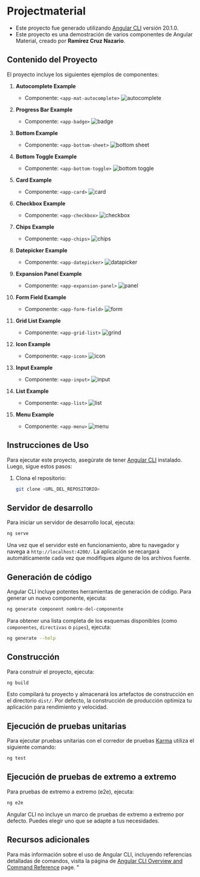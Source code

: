 # Projectmaterial

- Este proyecto fue generado utilizando [Angular CLI](https://github.com/angular/angular-cli) versión 20.1.0.
- Este proyecto es una demostración de varios componentes de Angular Material, creado por **Ramirez Cruz Nazario**.

## Contenido del Proyecto

El proyecto incluye los siguientes ejemplos de componentes:

1. **Autocomplete Example**
   - Componente: `<app-mat-autocomplete>`
     ![autocomplete](https://github.com/naza2/Login_A/blob/cddcba27d818b9ce5d1ac6df381eaed3416d2228/Captura%20de%20pantalla%202025-07-14%20120422.png) 

2. **Progress Bar Example**
   - Componente: `<app-badge>`
     ![badge](https://github.com/naza2/Login_A/blob/cddcba27d818b9ce5d1ac6df381eaed3416d2228/Captura%20de%20pantalla%202025-07-14%20120444.png) 

3. **Bottom Example**
   - Componente: `<app-bottom-sheet>`
     ![bottom sheet](https://github.com/naza2/Login_A/blob/cddcba27d818b9ce5d1ac6df381eaed3416d2228/Captura%20de%20pantalla%202025-07-14%20120458.png) 

4. **Bottom Toggle Example**
   - Componente: `<app-bottom-toggle>`
     ![bottom toggle](https://github.com/naza2/Login_A/blob/cddcba27d818b9ce5d1ac6df381eaed3416d2228/Captura%20de%20pantalla%202025-07-14%20120510.png) 

5. **Card Example**
   - Componente: `<app-card>`
     ![card](https://github.com/naza2/Login_A/blob/cddcba27d818b9ce5d1ac6df381eaed3416d2228/Captura%20de%20pantalla%202025-07-14%20120522.png) 

6. **Checkbox Example**
   - Componente: `<app-checkbox>`
     ![checkbox](https://github.com/naza2/Login_A/blob/cddcba27d818b9ce5d1ac6df381eaed3416d2228/Captura%20de%20pantalla%202025-07-14%20120534.png) 

7. **Chips Example**
   - Componente: `<app-chips>`
     ![chips](https://github.com/naza2/Login_A/blob/cddcba27d818b9ce5d1ac6df381eaed3416d2228/Captura%20de%20pantalla%202025-07-14%20122138.png) 

8. **Datepicker Example**
   - Componente: `<app-datepicker>`
     ![datapicker](https://github.com/naza2/Login_A/blob/cddcba27d818b9ce5d1ac6df381eaed3416d2228/Captura%20de%20pantalla%202025-07-14%20122556.png) 

9. **Expansion Panel Example**
   - Componente: `<app-expansion-panel>`
     ![panel](https://github.com/naza2/Login_A/blob/cddcba27d818b9ce5d1ac6df381eaed3416d2228/Captura%20de%20pantalla%202025-07-14%20122610.png) 

10. **Form Field Example**
    - Componente: `<app-form-field>`
      ![form](https://github.com/naza2/Login_A/blob/cddcba27d818b9ce5d1ac6df381eaed3416d2228/Captura%20de%20pantalla%202025-07-14%20122616.png) 

11. **Grid List Example**
    - Componente: `<app-grid-list>`
      ![grind](https://github.com/naza2/Login_A/blob/cddcba27d818b9ce5d1ac6df381eaed3416d2228/Captura%20de%20pantalla%202025-07-14%20122625.png) 

12. **Icon Example**
    - Componente: `<app-icon>`
      ![icon](https://github.com/naza2/Login_A/blob/cddcba27d818b9ce5d1ac6df381eaed3416d2228/Captura%20de%20pantalla%202025-07-14%20122635.png) 

13. **Input Example**
    - Componente: `<app-input>`
      ![input](https://github.com/naza2/Login_A/blob/cddcba27d818b9ce5d1ac6df381eaed3416d2228/Captura%20de%20pantalla%202025-07-14%20122644.png) 

14. **List Example**
    - Componente: `<app-list>`
      ![list](https://github.com/naza2/Login_A/blob/cddcba27d818b9ce5d1ac6df381eaed3416d2228/Captura%20de%20pantalla%202025-07-14%20122654.png) 

15. **Menu Example**
    - Componente: `<app-menu>`
      ![menu](https://github.com/naza2/Login_A/blob/main/Captura%20de%20pantalla%202025-07-14%20122707.png?raw=true) 

## Instrucciones de Uso

Para ejecutar este proyecto, asegúrate de tener [Angular CLI](https://angular.io/cli) instalado. Luego, sigue estos pasos:

1. Clona el repositorio:
   ```bash
   git clone <URL_DEL_REPOSITORIO>

## Servidor de desarrollo

Para iniciar un servidor de desarrollo local, ejecuta:

```bash
ng serve
```

Una vez que el servidor esté en funcionamiento, abre tu navegador y navega a `http://localhost:4200/`. La aplicación se recargará automáticamente cada vez que modifiques alguno de los archivos fuente.

## Generación de código

Angular CLI incluye potentes herramientas de generación de código. Para generar un nuevo componente, ejecuta:

```bash
ng generate component nombre-del-componente
```

Para obtener una lista completa de los esquemas disponibles (como `componentes`, `directivas` o `pipes`), ejecuta:

```bash
ng generate --help
```

## Construcción

Para construir el proyecto, ejecuta:

```bash
ng build
```

Esto compilará tu proyecto y almacenará los artefactos de construcción en el directorio `dist/`. Por defecto, la construcción de producción optimiza tu aplicación para rendimiento y velocidad.

## Ejecución de pruebas unitarias

Para ejecutar pruebas unitarias con el corredor de pruebas [Karma](https://karma-runner.github.io) utiliza el siguiente comando:

```bash
ng test
```

## Ejecución de pruebas de extremo a extremo

Para pruebas de extremo a extremo (e2e), ejecuta:
```bash
ng e2e
```

Angular CLI no incluye un marco de pruebas de extremo a extremo por defecto. Puedes elegir uno que se adapte a tus necesidades.

## Recursos adicionales

Para más información sobre el uso de Angular CLI, incluyendo referencias detalladas de comandos, visita la página de [Angular CLI Overview and Command Reference](https://angular.dev/tools/cli) page.
"


